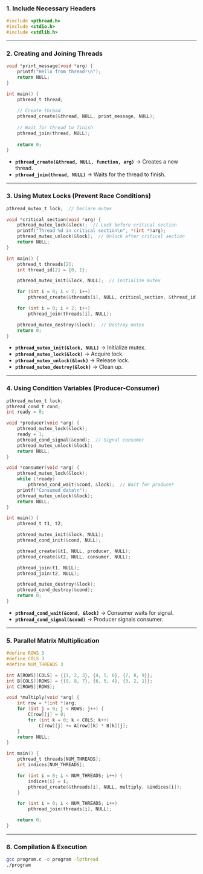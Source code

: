 ### **1. Include Necessary Headers**
```c
#include <pthread.h>
#include <stdio.h>
#include <stdlib.h>
```

---

### **2. Creating and Joining Threads**
```c
void *print_message(void *arg) {
    printf("Hello from thread!\n");
    return NULL;
}

int main() {
    pthread_t thread;
    
    // Create thread
    pthread_create(&thread, NULL, print_message, NULL);
    
    // Wait for thread to finish
    pthread_join(thread, NULL);
    
    return 0;
}
```

- **`pthread_create(&thread, NULL, function, arg)`** → Creates a new thread.
- **`pthread_join(thread, NULL)`** → Waits for the thread to finish.

---

### **3. Using Mutex Locks (Prevent Race Conditions)**
```c
pthread_mutex_t lock;  // Declare mutex

void *critical_section(void *arg) {
    pthread_mutex_lock(&lock);  // Lock before critical section
    printf("Thread %d in critical section\n", *(int *)arg);
    pthread_mutex_unlock(&lock);  // Unlock after critical section
    return NULL;
}

int main() {
    pthread_t threads[2];
    int thread_id[2] = {0, 1};

    pthread_mutex_init(&lock, NULL);  // Initialize mutex

    for (int i = 0; i < 2; i++)
        pthread_create(&threads[i], NULL, critical_section, &thread_id[i]);

    for (int i = 0; i < 2; i++)
        pthread_join(threads[i], NULL);

    pthread_mutex_destroy(&lock);  // Destroy mutex
    return 0;
}
```

- **`pthread_mutex_init(&lock, NULL)`** → Initialize mutex.
- **`pthread_mutex_lock(&lock)`** → Acquire lock.
- **`pthread_mutex_unlock(&lock)`** → Release lock.
- **`pthread_mutex_destroy(&lock)`** → Clean up.

---

### **4. Using Condition Variables (Producer-Consumer)**
```c
pthread_mutex_t lock;
pthread_cond_t cond;
int ready = 0;

void *producer(void *arg) {
    pthread_mutex_lock(&lock);
    ready = 1;
    pthread_cond_signal(&cond);  // Signal consumer
    pthread_mutex_unlock(&lock);
    return NULL;
}

void *consumer(void *arg) {
    pthread_mutex_lock(&lock);
    while (!ready)
        pthread_cond_wait(&cond, &lock);  // Wait for producer
    printf("Consumed data\n");
    pthread_mutex_unlock(&lock);
    return NULL;
}

int main() {
    pthread_t t1, t2;

    pthread_mutex_init(&lock, NULL);
    pthread_cond_init(&cond, NULL);

    pthread_create(&t1, NULL, producer, NULL);
    pthread_create(&t2, NULL, consumer, NULL);

    pthread_join(t1, NULL);
    pthread_join(t2, NULL);

    pthread_mutex_destroy(&lock);
    pthread_cond_destroy(&cond);
    return 0;
}
```

- **`pthread_cond_wait(&cond, &lock)`** → Consumer waits for signal.
- **`pthread_cond_signal(&cond)`** → Producer signals consumer.

---

### **5. Parallel Matrix Multiplication**
```c
#define ROWS 3
#define COLS 3
#define NUM_THREADS 3

int A[ROWS][COLS] = {{1, 2, 3}, {4, 5, 6}, {7, 8, 9}};
int B[COLS][ROWS] = {{9, 8, 7}, {6, 5, 4}, {3, 2, 1}};
int C[ROWS][ROWS];

void *multiply(void *arg) {
    int row = *(int *)arg;
    for (int j = 0; j < ROWS; j++) {
        C[row][j] = 0;
        for (int k = 0; k < COLS; k++)
            C[row][j] += A[row][k] * B[k][j];
    }
    return NULL;
}

int main() {
    pthread_t threads[NUM_THREADS];
    int indices[NUM_THREADS];

    for (int i = 0; i < NUM_THREADS; i++) {
        indices[i] = i;
        pthread_create(&threads[i], NULL, multiply, &indices[i]);
    }

    for (int i = 0; i < NUM_THREADS; i++)
        pthread_join(threads[i], NULL);

    return 0;
}
```

---

### **6. Compilation & Execution**
```bash
gcc program.c -o program -lpthread
./program
```
